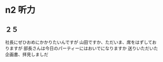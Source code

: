 # n2 听力

## ２５

社長にぜひおめにかかりたいんですが
山田ですか、ただいま、席をはずしておりますが
部長さんは今日のパーティーにはおいでになりますか
送りいただいた企画書、拝見しましだ
